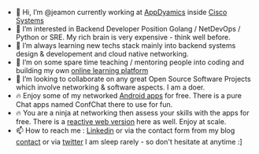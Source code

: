 * 👋 Hi, I’m @jeamon currently working at [AppDyamics](https://github.com/Appdynamics) inside [Cisco Systems](https://github.com/cisco)
* 👀 I’m interested in Backend Developer Position Golang / NetDevOps / Python or SRE. My rich brain is very expensive - think well before.
* 🌱 I’m always learning new techs stack mainly into backend systems design & developement and cloud native networking.
* 🌱 I’m on some spare time teaching / mentoring people into coding and building my own [online learning platform](https://learn.cloudmentor-scale.com)
* 💞️ I’m looking to collaborate on any great Open Source Software Projects which involve networking & software aspects. I am a doer. 
* 🔥 Enjoy some of my networked [Android apps](https://apps.cloudmentor-scale.com) for free. There is a pure Chat apps named ConfChat there to use for fun.
* 🔥 You are a ninja at networking then assess your skills with the apps for free. There is a [reactive web version](https://quiz.cloudmentor-scale.com) here as well. Enjoy at scale.
* 📫 How to reach me : [Linkedin](https://www.linkedin.com/in/jeromeamon/) or via the contact form from my blog [contact](https://blog.cloudmentor-scale.com/contact) or via [twitter](https://twitter.com/jerome_amon) I am sleep rarely - so don't hesitate at anytime :]

<!---
jeamon/jeamon is a ✨ special ✨ repository because its `README.md` (this file) appears on your GitHub profile.
You can click the Preview link to take a look at your changes.
--->
